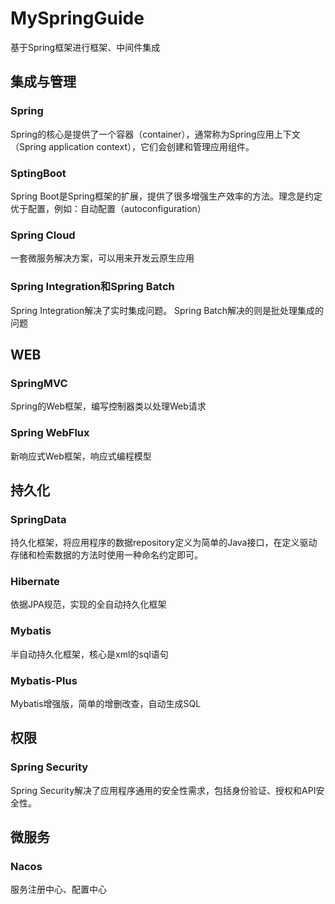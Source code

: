 # MySpringGuide
基于Spring框架进行框架、中间件集成


## 集成与管理
### Spring
Spring的核心是提供了一个容器（container），通常称为Spring应用上下文（Spring application context），它们会创建和管理应用组件。
### SptingBoot
Spring Boot是Spring框架的扩展，提供了很多增强生产效率的方法。理念是约定优于配置，例如：自动配置（autoconfiguration）
### Spring Cloud
一套微服务解决方案，可以用来开发云原生应用
### Spring Integration和Spring Batch
Spring Integration解决了实时集成问题。
Spring Batch解决的则是批处理集成的问题
## WEB
### SpringMVC
Spring的Web框架，编写控制器类以处理Web请求
### Spring WebFlux
新响应式Web框架，响应式编程模型
## 持久化
### SpringData
持久化框架，将应用程序的数据repository定义为简单的Java接口，在定义驱动存储和检索数据的方法时使用一种命名约定即可。
### Hibernate
依据JPA规范，实现的全自动持久化框架
### Mybatis
半自动持久化框架，核心是xml的sql语句
### Mybatis-Plus
Mybatis增强版，简单的增删改查，自动生成SQL
## 权限
### Spring Security
Spring Security解决了应用程序通用的安全性需求，包括身份验证、授权和API安全性。
## 微服务
### Nacos
服务注册中心、配置中心
